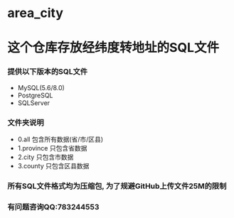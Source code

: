 # area_city

# 这个仓库存放经纬度转地址的SQL文件

### 提供以下版本的SQL文件
+ MySQL(5.6/8.0)
+ PostgreSQL
+ SQLServer

### 文件夹说明
+ 0.all         包含所有数据(省/市/区县)
+ 1.province    只包含省数据
+ 2.city        只包含市数据
+ 3.county      只包含区县数据

### 所有SQL文件格式均为压缩包, 为了规避GitHub上传文件25M的限制

### 有问题咨询QQ:783244553

